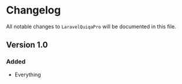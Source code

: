 # Changelog

All notable changes to `LaravelQuiqaPro` will be documented in this file.

## Version 1.0

### Added
- Everything
